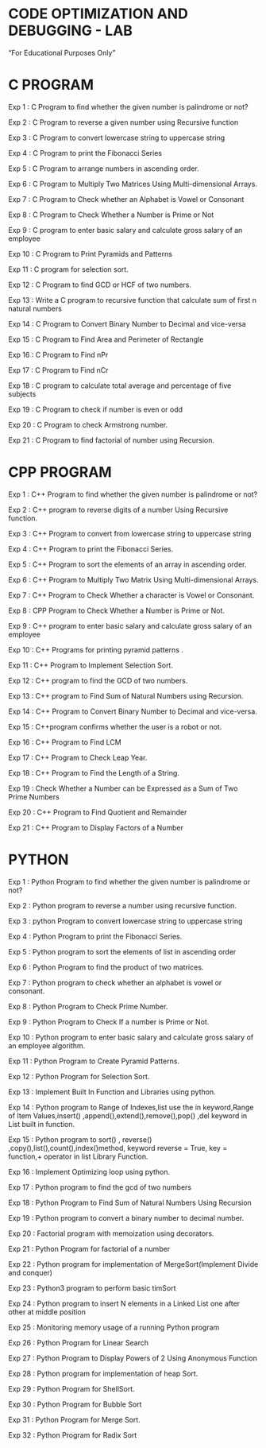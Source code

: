 # CODE OPTIMIZATION AND DEBUGGING - LAB
“For Educational Purposes Only”

# C PROGRAM 

Exp 1 : C Program to find whether the given number is palindrome or not?

Exp 2 : C Program to reverse a given number using Recursive function

Exp 3 : C Program to convert lowercase string to uppercase string

Exp 4 : C Program to print the Fibonacci Series

Exp 5 : C Program to arrange numbers in ascending order.

Exp 6 : C Program to Multiply Two Matrices Using Multi-dimensional Arrays.

Exp 7 : C Program to Check whether an Alphabet is Vowel or Consonant

Exp 8 : C Program to Check Whether a Number is Prime or Not

Exp 9 : C program to enter basic salary and calculate gross salary of an employee

Exp 10 : C Program to Print Pyramids and Patterns

Exp 11 : C program for selection sort.

Exp 12 : C Program to find GCD or HCF of two numbers.

Exp 13 : Write a C program to recursive function that calculate sum of first n natural numbers

Exp 14 : C Program to Convert Binary Number to Decimal and vice-versa

Exp 15 : C Program to Find Area and Perimeter of Rectangle

Exp 16 : C Program to Find nPr

Exp 17 : C Program to Find nCr

Exp 18 : C program to calculate total average and percentage of five subjects

Exp 19 : C Program to check if number is even or odd

Exp 20 : C Program to check Armstrong number.

Exp 21 : C Program to find factorial of number using Recursion.


# CPP PROGRAM 

Exp 1 : C++ Program to find whether the given number is palindrome or not?

Exp 2 : C++ program to reverse digits of a number Using Recursive function.

Exp 3 : C++ Program to convert from lowercase string to uppercase string

Exp 4 : C++ Program to print the Fibonacci Series.

Exp 5 : C++ Program to sort the elements of an array in ascending order.

Exp 6 : C++ Program to Multiply Two Matrix Using Multi-dimensional Arrays.

Exp 7 : C++ Program to Check Whether a character is Vowel or Consonant.

Exp 8 : CPP Program to Check Whether a Number is Prime or Not.

Exp 9 : C++ program to enter basic salary and calculate gross salary of an employee

Exp 10 : C++ Programs for printing pyramid patterns .

Exp 11 : C++ Program to Implement Selection Sort.

Exp 12 : C++ program to find the GCD of two numbers.

Exp 13 : C++ program to Find Sum of Natural Numbers using Recursion.

Exp 14 : C++ Program to Convert Binary Number to Decimal and vice-versa.

Exp 15 : C++program confirms whether the user is a robot or not.

Exp 16 : C++ Program to Find LCM

Exp 17 : C++ Program to Check Leap Year.

Exp 18 : C++ Program to Find the Length of a String.

Exp 19 : Check Whether a Number can be Expressed as a Sum of Two Prime Numbers

Exp 20 : C++ Program to Find Quotient and Remainder

Exp 21 : C++ Program to Display Factors of a Number


# PYTHON

Exp 1 : Python Program to find whether the given number is palindrome or not?

Exp 2 : Python program to reverse a number using recursive function.

Exp 3 : python Program to convert lowercase string to uppercase string

Exp 4 : Python Program to print the Fibonacci Series.

Exp 5 : Python program to sort the elements of list in ascending order

Exp 6 : Python Program to find the product of two matrices.

Exp 7 : Python program to check whether an alphabet is vowel or consonant.

Exp 8 : Python Program to Check Prime Number.

Exp 9 : Python Program to Check If a number is Prime or Not.

Exp 10 : Python program to enter basic salary and calculate gross salary of an employee algorithm.

Exp 11 : Python Program to Create Pyramid Patterns.

Exp 12 : Python Program for Selection Sort.

Exp 13 : Implement Built In Function and Libraries using python.

Exp 14 : Python program to Range of Indexes,list use the in keyword,Range of Item Values,insert() ,append(),extend(),remove(),pop() ,del keyword in List built in function.

Exp 15 : Python program to sort() , reverse() ,copy(),list(),count(),index()method, keyword reverse = True, key = function,+ operator in list Library Function.

Exp 16 : Implement Optimizing loop using python.

Exp 17 : Python program to find the gcd of two numbers

Exp 18 : Python Program to Find Sum of Natural Numbers Using Recursion

Exp 19 : Python program to convert a binary number to decimal number.

Exp 20 : Factorial program with memoization using decorators.

Exp 21 : Python Program for factorial of a number

Exp 22 : Python program for implementation of MergeSort(Implement Divide and conquer)

Exp 23 : Python3 program to perform basic timSort

Exp 24 : Python program to insert N elements in a Linked List one after other at middle position

Exp 25 : Monitoring memory usage of a running Python program

Exp 26 : Python Program for Linear Search

Exp 27 : Python Program to Display Powers of 2 Using Anonymous Function

Exp 28 : Python program for implementation of heap Sort.

Exp 29 : Python Program for ShellSort.

Exp 30 : Python Program for Bubble Sort

Exp 31 : Python Program for Merge Sort.

Exp 32 : Python Program for Radix Sort




